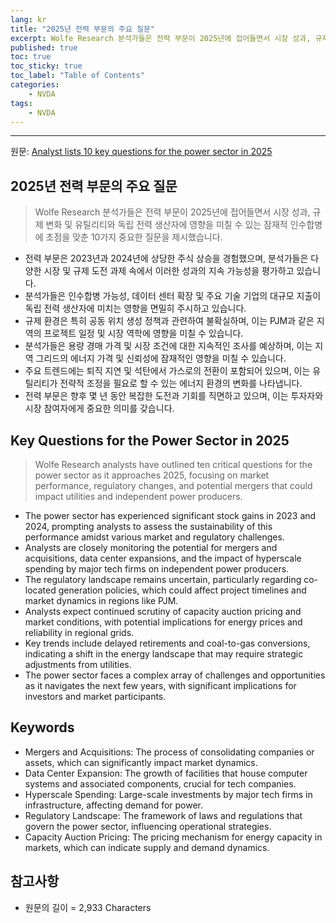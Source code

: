 ```yaml
---
lang: kr
title: "2025년 전력 부문의 주요 질문"
excerpt: Wolfe Research 분석가들은 전력 부문이 2025년에 접어들면서 시장 성과, 규제 변화 및 유틸리티와 독립 전력 생산자에 영향을 미칠 수 있는 잠재적 인수합병에 초점을 맞춘 10가지 중요한 질문을 제시했습니다.
published: true
toc: true
toc_sticky: true
toc_label: "Table of Contents"
categories:
    - NVDA
tags:
    - NVDA
---
```


---

  원문: [Analyst lists 10 key questions for the power sector in 2025](https://www.investing.com/news/stock-market-news/analyst-lists-10-key-questions-for-the-power-sector-in-2025-3829885)

## 2025년 전력 부문의 주요 질문

> Wolfe Research 분석가들은 전력 부문이 2025년에 접어들면서 시장 성과, 규제 변화 및 유틸리티와 독립 전력 생산자에 영향을 미칠 수 있는 잠재적 인수합병에 초점을 맞춘 10가지 중요한 질문을 제시했습니다.


- 전력 부문은 2023년과 2024년에 상당한 주식 상승을 경험했으며, 분석가들은 다양한 시장 및 규제 도전 과제 속에서 이러한 성과의 지속 가능성을 평가하고 있습니다.
- 분석가들은 인수합병 가능성, 데이터 센터 확장 및 주요 기술 기업의 대규모 지출이 독립 전력 생산자에 미치는 영향을 면밀히 주시하고 있습니다.
- 규제 환경은 특히 공동 위치 생성 정책과 관련하여 불확실하며, 이는 PJM과 같은 지역의 프로젝트 일정 및 시장 역학에 영향을 미칠 수 있습니다.
- 분석가들은 용량 경매 가격 및 시장 조건에 대한 지속적인 조사를 예상하며, 이는 지역 그리드의 에너지 가격 및 신뢰성에 잠재적인 영향을 미칠 수 있습니다.
- 주요 트렌드에는 퇴직 지연 및 석탄에서 가스로의 전환이 포함되어 있으며, 이는 유틸리티가 전략적 조정을 필요로 할 수 있는 에너지 환경의 변화를 나타냅니다.
- 전력 부문은 향후 몇 년 동안 복잡한 도전과 기회를 직면하고 있으며, 이는 투자자와 시장 참여자에게 중요한 의미를 갖습니다.

## Key Questions for the Power Sector in 2025

> Wolfe Research analysts have outlined ten critical questions for the power sector as it approaches 2025, focusing on market performance, regulatory changes, and potential mergers that could impact utilities and independent power producers.


- The power sector has experienced significant stock gains in 2023 and 2024, prompting analysts to assess the sustainability of this performance amidst various market and regulatory challenges.
- Analysts are closely monitoring the potential for mergers and acquisitions, data center expansions, and the impact of hyperscale spending by major tech firms on independent power producers.
- The regulatory landscape remains uncertain, particularly regarding co-located generation policies, which could affect project timelines and market dynamics in regions like PJM.
- Analysts expect continued scrutiny of capacity auction pricing and market conditions, with potential implications for energy prices and reliability in regional grids.
- Key trends include delayed retirements and coal-to-gas conversions, indicating a shift in the energy landscape that may require strategic adjustments from utilities.
- The power sector faces a complex array of challenges and opportunities as it navigates the next few years, with significant implications for investors and market participants.

## Keywords

- Mergers and Acquisitions: The process of consolidating companies or assets, which can significantly impact market dynamics.
- Data Center Expansion: The growth of facilities that house computer systems and associated components, crucial for tech companies.
- Hyperscale Spending: Large-scale investments by major tech firms in infrastructure, affecting demand for power.
- Regulatory Landscape: The framework of laws and regulations that govern the power sector, influencing operational strategies.
- Capacity Auction Pricing: The pricing mechanism for energy capacity in markets, which can indicate supply and demand dynamics.

## 참고사항

- 원문의 길이 = 2,933 Characters

